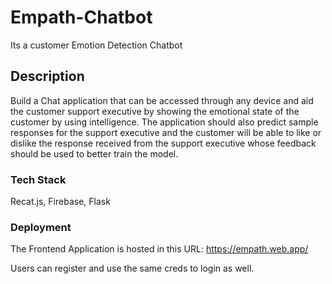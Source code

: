 # Empath-Chatbot

Its a customer Emotion Detection Chatbot

## Description
Build a Chat application that can be accessed through any device and aid the customer support executive by showing  the emotional state of the customer by using intelligence. The application should also predict sample responses for the support executive and the customer will be able to like or dislike the response received from the support executive whose feedback should be used to better train the model. 

### Tech Stack
Recat.js, Firebase, Flask

### Deployment

The Frontend Application is hosted in this URL: https://empath.web.app/ 

Users can register and use the same creds to login as well. 
